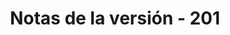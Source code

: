 ﻿---
title: Notas de la versión - 201
second_title: Aspose.Cells Cloud Documen
type: docs
url: /es/release-notes-2018/
weight: 30
description: Aspose.Cells La nube admite Excel para crear, convertir, fusionar, dividir, proteger, operación de objetos internos, etc.
---
